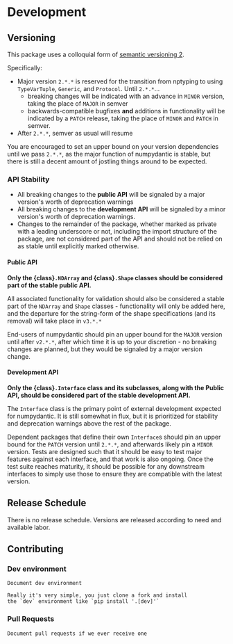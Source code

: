 # Development

## Versioning

This package uses a colloquial form of [semantic versioning 2](https://semver.org/).

Specifically:

- Major version `2.*.*` is reserved for the transition from nptyping to using
  `TypeVarTuple`, `Generic`, and `Protocol`. Until `2.*.*`...
  - breaking changes will be indicated with an advance in `MINOR`
      version, taking the place of `MAJOR` in semver
  - backwards-compatible bugfixes **and** additions in functionality
    will be indicated by a `PATCH` release, taking the place of `MINOR` and
    `PATCH` in semver.
- After `2.*.*`, semver as usual will resume

You are encouraged to set an upper bound on your version dependencies until
we pass `2.*.*`, as the major function of numpydantic is stable,
but there is still a decent amount of jostling things around to be expected.


### API Stability

- All breaking changes to the **public API** will be signaled by a major
  version's worth of deprecation warnings
- All breaking changes to the **development API** will be signaled by a
  minor version's worth of deprecation warnings.
- Changes to the remainder of the package, whether marked as private with a
  leading underscore or not, including the import structure of the package,
  are not considered part of the API and should not be relied on as stable 
  until explicitly marked otherwise.

#### Public API

**Only the {class}`.NDArray` and {class}`.Shape` classes should be considered
part of the stable public API.**

All associated functionality for validation should also be considered
a stable part of the `NDArray` and `Shape` classes - functionality
will only be added here, and the departure for the string-form of the 
shape specifications (and its removal) will take place in `v3.*.*`

End-users of numpydantic should pin an upper bound for the `MAJOR` version
until after `v2.*.*`, after which time it is up to your discretion - 
no breaking changes are planned, but they would be signaled by a major version change.

#### Development API

**Only the {class}`.Interface` class and its subclasses, 
along with the Public API,
should be considered part of the stable development API.**

The `Interface` class is the primary point of external development expected
for numpydantic. It is still somewhat in flux, but it is prioritized for stability
and deprecation warnings above the rest of the package. 

Dependent packages that define their own `Interface`s should pin an upper
bound for the `PATCH` version until `2.*.*`, and afterwards likely pin a `MINOR` version.
Tests are designed such that it should be easy to test major features against
each interface, and that work is also ongoing. Once the test suite reaches
maturity, it should be possible for any downstream interfaces to simply use those to
ensure they are compatible with the latest version.

## Release Schedule

There is no release schedule. Versions are released according to need and available labor.

## Contributing

### Dev environment

```{todo}
Document dev environment

Really it's very simple, you just clone a fork and install
the `dev` environment like `pip install '.[dev]'`
```

### Pull Requests

```{todo}
Document pull requests if we ever receive one
```
